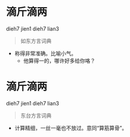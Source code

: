# 滴斤滴两
dieh7 jien1 dieh7 lian3
> 如东方言词典
- 称得非常准确。比喻小气。
  - 他算得一的，哪许好多给你咯？

# 滴斤滴两
dieh7 jien1 dieh7 lian3
> 东台方言词典
- 计算精细，一丝一毫也不放过。意同“算筋算骨”。
